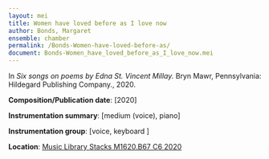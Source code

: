 ```yaml
---
layout: mei
title: Women have loved before as I love now
author: Bonds, Margaret
ensemble: chamber
permalink: /Bonds-Women-have-loved-before-as/
document: Bonds-Women_have_loved_before_as_I_love_now.mei
---
```


In *Six songs on poems by Edna St. Vincent Millay.* Bryn Mawr, Pennsylvania:  Hildegard Publishing Company., 2020.

**Composition/Publication date**: [2020]

**Instrumentation summary**: [medium (voice), piano]

**Instrumentation group**: [voice, keyboard ]

**Location**: <a href="https://tufts-primo.hosted.exlibrisgroup.com/permalink/f/14dinuo/01TUN_ALMA21275315470003851" target="_blank">Music Library Stacks M1620.B67 C6 2020</a>

